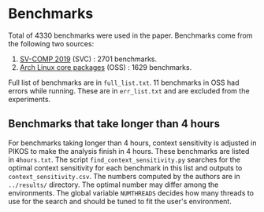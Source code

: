 # Benchmarks

Total of 4330 benchmarks were used in the paper.
Benchmarks come from the following two sources:

1. [SV-COMP 2019](https://github.com/sosy-lab/sv-benchmarks) (SVC) : 2701 benchmarks.
2. [Arch Linux core packages](https://wiki.archlinux.org/index.php/Official_repositories#core) (OSS) : 1629 benchmarks.

Full list of benchmarks are in `full_list.txt`.
11 benchmarks in OSS had errors while running.
These are in `err_list.txt` and are excluded from the experiments.

## Benchmarks that take longer than 4 hours

For benchmarks taking longer than 4 hours, context sensitivity is adjusted in
PIKOS to make the analysis finish in 4 hours.
These benchmarks are listed in `4hours.txt`.
The script `find_context_sensitivity.py` searches for the optimal context
sensitivity for each benchmark in this list and outputs to `context_sensitivity.csv`.
The numbers computed by the authors are in `../results/` directory.
The optimal number may differ among the environments.
The global variable `NUMTHREADS` decides how many threads to use for the search
and should be tuned to fit the user's environment.
